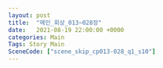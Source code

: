```yaml
---
layout: post
title:  "메인_회상_013~028장"
date:   2021-08-19 22:00:00 +0000
categories: Main
Tags: Story Main
SceneCode: ["scene_skip_cp013-028_q1_s10"]
---
```

